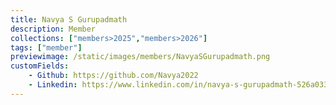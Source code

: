 ```yaml
---
title: Navya S Gurupadmath
description: Member
collections: ["members>2025","members>2026"]
tags: ["member"]
previewimage: /static/images/members/NavyaSGurupadmath.png
customFields:
    - Github: https://github.com/Navya2022
    - Linkedin: https://www.linkedin.com/in/navya-s-gurupadmath-526a0336a
---
```

